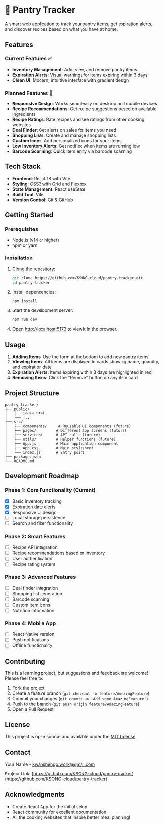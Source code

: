 # 🥫 Pantry Tracker

A smart web application to track your pantry items, get expiration alerts, and discover recipes based on what you have at home.

## Features

### Current Features ✅
- **Inventory Management**: Add, view, and remove pantry items
- **Expiration Alerts**: Visual warnings for items expiring within 3 days
- **Clean UI**: Modern, intuitive interface with gradient design

### Planned Features 🚧

- **Responsive Design**: Works seamlessly on desktop and mobile devices
- **Recipe Recommendations**: Get recipe suggestions based on available ingredients
- **Recipe Ratings**: Rate recipes and see ratings from other cooking websites
- **Deal Finder**: Get alerts on sales for items you need
- **Shopping Lists**: Create and manage shopping lists
- **Custom Icons**: Add personalized icons for your items
- **Low Inventory Alerts**: Get notified when items are running low
- **Barcode Scanning**: Quick item entry via barcode scanning

## Tech Stack

- **Frontend**: React 18 with Vite
- **Styling**: CSS3 with Grid and Flexbox
- **State Management**: React useState
- **Build Tool**: Vite
- **Version Control**: Git & GitHub

## Getting Started

### Prerequisites
- Node.js (v14 or higher)
- npm or yarn

### Installation

1. Clone the repository:
   ```bash
   git clone https://github.com/KSONG-cloud/pantry-tracker.git
   cd pantry-tracker
   ```

2. Install dependencies:
   ```bash
   npm install
   ```

3. Start the development server:
   ```bash
   npm run dev
   ```

4. Open [http://localhost:5173](http://localhost:5173) to view it in the browser.

## Usage

1. **Adding Items**: Use the form at the bottom to add new pantry items
2. **Viewing Items**: All items are displayed in cards showing name, quantity, and expiration date
3. **Expiration Alerts**: Items expiring within 3 days are highlighted in red
4. **Removing Items**: Click the "Remove" button on any item card

## Project Structure

```
pantry-tracker/
├── public/
│   ├── index.html
│   └── ...
├── src/
│   ├── components/     # Reusable UI components (future)
│   ├── pages/         # Different app screens (future)
│   ├── services/      # API calls (future)
│   ├── utils/         # Helper functions (future)
│   ├── App.js         # Main application component
│   ├── App.css        # Main stylesheet
│   └── index.js       # Entry point
├── package.json
└── README.md
```

## Development Roadmap

### Phase 1: Core Functionality (Current)
- [x] Basic inventory tracking
- [x] Expiration date alerts
- [x] Responsive UI design
- [ ] Local storage persistence
- [ ] Search and filter functionality

### Phase 2: Smart Features
- [ ] Recipe API integration
- [ ] Recipe recommendations based on inventory
- [ ] User authentication
- [ ] Recipe rating system

### Phase 3: Advanced Features
- [ ] Deal finder integration
- [ ] Shopping list generation
- [ ] Barcode scanning
- [ ] Custom item icons
- [ ] Nutrition information

### Phase 4: Mobile App
- [ ] React Native version
- [ ] Push notifications
- [ ] Offline functionality

## Contributing

This is a learning project, but suggestions and feedback are welcome! Please feel free to:

1. Fork the project
2. Create a feature branch (`git checkout -b feature/AmazingFeature`)
3. Commit your changes (`git commit -m 'Add some AmazingFeature'`)
4. Push to the branch (`git push origin feature/AmazingFeature`)
5. Open a Pull Request

## License

This project is open source and available under the [MIT License](LICENSE).

## Contact

Your Name - kwanshengo.work@gmail.com

Project Link: [https://github.com/KSONG-cloud/pantry-tracker](https://github.com/KSONG-cloud/pantry-tracker)

## Acknowledgments

- Create React App for the initial setup
- React community for excellent documentation
- All the cooking websites that inspire better meal planning!